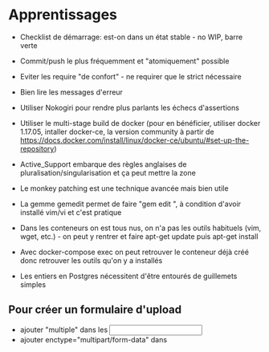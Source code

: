 # Apprentissages

*   Checklist de démarrage: est-on dans un état stable - no WIP, barre verte
*   Commit/push le plus fréquemment et "atomiquement" possible
*   Eviter les require "de confort" - ne requirer que le strict nécessaire
*   Bien lire les messages d'erreur
*   Utiliser Nokogiri pour rendre plus parlants les échecs d'assertions
*   Utiliser le multi-stage build de docker
(pour en bénéficier, utiliser docker 1.17.05, intaller docker-ce, la version
community à partir de
https://docs.docker.com/install/linux/docker-ce/ubuntu/#set-up-the-repository)

* Active_Support embarque des règles anglaises de pluralisation/singularisation et ça peut mettre la zone
* Le monkey patching est une technique avancée mais bien utile
* La gemme gemedit permet de faire "gem edit <unegemme>", à condition d'avoir installé vim/vi et c'est pratique
* Dans les conteneurs on est tous nus, on n'a pas les outils habituels (vim, wget, etc.) - on peut y rentrer et faire apt-get update puis apt-get install <outil>
* Avec docker-compose exec on peut retrouver le conteneur déjà créé donc retrouver les outils qu'on y a installés
* Les entiers en Postgres nécessitent d'être entourés de guillemets simples

## Pour créer un formulaire d'upload
* ajouter "multiple" dans les <input>
* ajouter enctype="multipart/form-data" dans <form>
